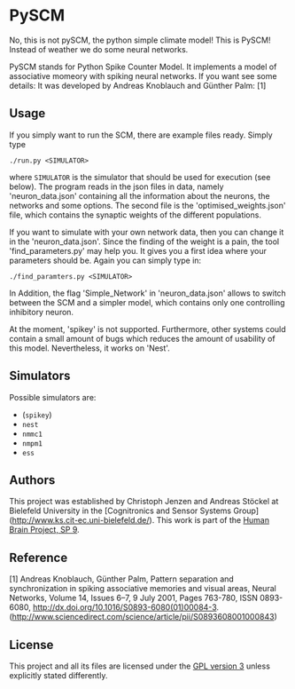 PySCM
======

No, this is not pySCM, the python simple climate model! This is PySCM!
Instead of weather we do some neural networks.

PySCM stands for Python Spike Counter Model.
It implements a model of associative momeory with spiking neural networks.
If you want see some details: It was developed by Andreas Knoblauch and 
Günther Palm: [1]

## Usage

If you simply want to run the SCM, there are example files ready. Simply type

    ./run.py <SIMULATOR> 

where `SIMULATOR` is the simulator that should be used for execution (see below).
The program reads in the json files in data, namely 'neuron_data.json' containing
all the information about the neurons, the networks and some options. The second
file is the 'optimised_weights.json' file, which contains the synaptic weights of
the different populations.

If you want to simulate with your own network data, then you can change it 
in the 'neuron_data.json'. Since the finding of the weight is a pain, the tool
'find_parameters.py' may help you. It gives you a first idea where your 
parameters should be. Again you can simply type in:
	
	./find_paramters.py <SIMULATOR> 

In Addition, the flag 'Simple_Network' in 'neuron_data.json' allows to switch
between the SCM and a simpler model, which contains only one controlling 
inhibitory neuron. 

At the moment, 'spikey' is not supported. Furthermore, other systems could 
contain a small amount of bugs which reduces the amount of usability of this
model. Nevertheless, it works on 'Nest'.

## Simulators

Possible simulators are:

* (`spikey`)
* `nest`
* `nmmc1`
* `nmpm1`
* `ess`

## Authors

This project was established by Christoph Jenzen and Andreas Stöckel
at Bielefeld University in the [Cognitronics and Sensor Systems Group]
(http://www.ks.cit-ec.uni-bielefeld.de/). This work is 
part of the [Human Brain Project, SP 9](https://www.humanbrainproject.eu/neuromorphic-computing-platform).

## Reference

[1] Andreas Knoblauch, Günther Palm, Pattern separation and synchronization in spiking associative memories and visual areas, Neural Networks, Volume 14, Issues 6–7, 9 July 2001, Pages 763-780, ISSN 0893-6080, http://dx.doi.org/10.1016/S0893-6080(01)00084-3.
(http://www.sciencedirect.com/science/article/pii/S0893608001000843)

## License

This project and all its files are licensed under the
[GPL version 3](http://www.gnu.org/licenses/gpl.txt) unless explicitly stated
differently.


